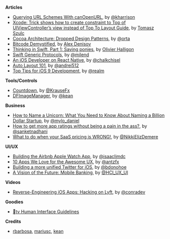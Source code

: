 **Articles**

* [Querying URL Schemes With canOpenURL](http://useyourloaf.com/blog/querying-url-schemes-with-canopenurl.html), by [@kharrison](https://twitter.com/kharrison)
* [Xcode: Trick shows how to create constraint to Top of UIViewController’s view instead of Top To Layout Guide](http://szulctomasz.com/constraint-to-top-instead-of-top-layout-guide/), by [Tomasz Szulc](https://twitter.com/tomkowz)
* [Cocoa Architecture: Dropped Design Patterns](http://artsy.github.io/blog/2015/09/01/Cocoa-Architecture-Dropped-Design-Patterns/), by [@orta](https://twitter.com/orta)
* [Bitcode Demystified](http://lowlevelbits.org/bitcode-demystified/), by [Alex Denisov](https://twitter.com/1101_debian)
* [Thinking in Swift, Part 1: Saving ponies](http://alisoftware.github.io/swift/2015/09/06/thinking-in-swift-1/), by [Olivier Halligon](https://twitter.com/aligatr)
* [Swift Generic Protocols](http://milen.me/writings/swift-generic-protocols/), by [@milend](https://twitter.com/milend)
* [An iOS Developer on React Native](https://medium.com/@chalkchisel/an-ios-developer-on-react-native-1f24786c29f0), by [@chalkchisel](https://twitter.com/chalkchisel)
* [Auto Layout 101](https://www.weheartswift.com/auto-layout-101/), by [@andrei512](https://twitter.com/andrei512)
* [Top Tips for iOS 9 Development](https://realm.io/news/tips-for-ios-9-development/), by [@realm](https://twitter.com/realm)

**Tools/Controls**

* [Countdown](https://github.com/fastlane/countdown), by [@KrauseFx](https://twitter.com/KrauseFx)
* [DFImageManager](https://github.com/kean/DFImageManager), by [@kean](https://twitter.com/a_grebenyuk)

**Business**

* [How to Name a Unicorn: What You Need to Know About Naming a Billion Dollar Startup](https://blog.growth.supply/how-to-name-a-unicorn-what-you-need-to-know-about-naming-a-billion-dollar-startup-e52b12cd7f77), by [@mylo_daniel](https://twitter.com/mylo_daniel)
* [How to get more app ratings without being a pain in the ass?](http://upquire.com/blog/app-ratings-without-being-a-pain/), by [@sanketnadhani](https://twitter.com/sanketnadhani)
* [What to do when your SaaS pricing is WRONG!](https://blog.chartmogul.com/2015/09/what-to-do-when-your-saas-pricing-is-wrong/), by [@NikkiElizDemere](https://twitter.com/NikkiElizDemere)

**UI/UX**

* [Building the Airbnb Apple Watch App](http://nerds.airbnb.com/airbnb-watch/), by [@isaaclimdc](https://twitter.com/isaaclimdc)
* [10 Apps We Love for the Awesome UX](https://blog.growth.supply/10-apps-we-love-for-the-awesome-ux-b57c7ba12053), by [@antzfx](https://twitter.com/antzfx)
* [Building a more unified Twitter for iOS](https://blog.twitter.com/2015/building-a-more-unified-twitter-for-ios), by [@bdonohoe](https://twitter.com/bdonohoe)
* [A Vision of the Future: Mobile Banking](https://medium.com/@HCI_UX_UI/a-vision-of-the-future-af1e11a79122), by [@HCI_UX_UI](https://twitter.com/HCI_UX_UI)

**Videos**

* [Reverse-Engineering iOS Apps: Hacking on Lyft](https://realm.io/news/conrad-kramer-reverse-engineering-ios-apps-lyft/), by [@conradev](https://twitter.com/conradev)

**Goodies**

* [tv Human Interface Guidelines](https://developer.apple.com/tvos/human-interface-guidelines/)

**Credits**

*  [rbarbosa](https://github.com/rbarbosa), [mariusc](https://github.com/mariusc), [kean](https://github.com/kean)
